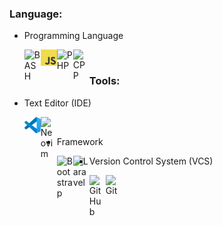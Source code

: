 ### Language:

- Programming Language

  <a href="https://www.gnu.org/software/bash">
    <img align="left" alt="BASH" width="26px" src="https://upload.wikimedia.org/wikipedia/commons/8/82/Gnu-bash-logo.svg" />
  </a>

  <a href="https://www.javascript.com">
    <img align="left" alt="Javascript" width="26px" src="https://raw.githubusercontent.com/github/explore/80688e429a7d4ef2fca1e82350fe8e3517d3494d/topics/javascript/javascript.png" />
  </a>

  <a href="https://www.php.net">
    <img align="left" alt="PHP" width="26px" src="https://www.php.net/images/logos/new-php-logo.svg" />
  </a>

  <a href="https://isocpp.org">
    <img align="left" alt="CPP" width="26px" src="https://upload.wikimedia.org/wikipedia/commons/1/18/ISO_C%2B%2B_Logo.svg" />
  </a>

<br>

### Tools:

- Text Editor (IDE)
  
  <a href="https://code.visualstudio.com">
    <img align="left" alt="Visual Studio Code" width="26px" src="https://raw.githubusercontent.com/github/explore/80688e429a7d4ef2fca1e82350fe8e3517d3494d/topics/visual-studio-code/visual-studio-code.png" />
  </a>

  <a href="neovim.io">
    <img align="left"alt="Neovim" width="26px" src="https://www.vectorlogo.zone/logos/neovimio/neovimio-icon.svg" />
  </a>

<br>

- Framework

  <a href="https://getbootstrap.com">
    <img align="left" alt="Bootstrap" width="26px" src="https://upload.wikimedia.org/wikipedia/commons/b/b2/Bootstrap_logo.svg" />
  </a>

  <a href="https://laravel.com">
    <img align="left" alt="Laravel" width="26px" src="https://upload.wikimedia.org/wikipedia/commons/9/9a/Laravel.svg" />
  </a>

- Version Control System (VCS)

  <a href="https://github.com/" target="_blank">
    <img align="left" alt="GitHub" width="26px" src="https://github.githubassets.com/images/modules/logos_page/GitHub-Mark.png"/>
  </a>

  <a href="https://git-scm.com">
    <img align="left" alt="Git" width="26px" src="https://upload.wikimedia.org/wikipedia/commons/e/e0/Git-logo.svg" />
  </a> 

